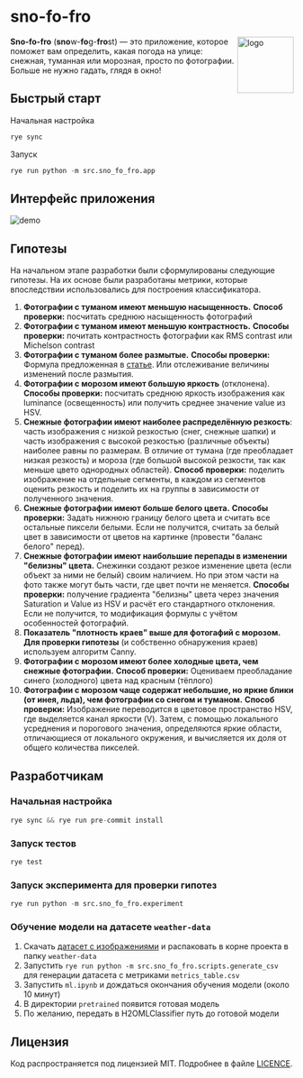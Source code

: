 # sno-fo-fro
<img src=https://github.com/user-attachments/assets/177846f6-5e40-40db-9384-a0e67ac2de2f alt="logo" width="100" align="right">

**Sno-fo-fro** (**sno**w-**fo**g-**fro**st) — это приложение, которое поможет вам определить, какая погода на улице: снежная, туманная или морозная, просто по фотографии. Больше не нужно гадать, глядя в окно!

## Быстрый старт

Начальная настройка
```python
rye sync
```

Запуск
```python
rye run python -m src.sno_fo_fro.app
```

## Интерфейс приложения
![demo](https://github.com/user-attachments/assets/ee7843fa-5ee5-4570-af4d-8eddada99339)


## Гипотезы

На начальном этапе разработки были сформулированы следующие гипотезы. На их основе были разработаны метрики, которые впоследствии использовались для построения классификатора.

1. **Фотографии с туманом имеют меньшую насыщенность.**  **Способ проверки:** посчитать среднюю насыщенность фотографий
2. **Фотографии с туманом имеют меньшую контрастность.** **Способы проверки:** почитать контрастность фотографии как RMS contrast или Michelson contrast
3. **Фотографии с туманом более размытые.** **Способы проверки:** Формула предложенная в [статье](https://pyimagesearch.com/2015/09/07/blur-detection-with-opencv/). Или отслеживание величины изменений после размытия.
4. **Фотографии с морозом имеют большую яркость** (отклонена). **Способы проверки:**  посчитать среднюю яркость изображения как luminance (освещенность) или получить среднее значение value из HSV.
5. **Снежные фотографии имеют наиболее распределённую резкость**: часть изображения с низкой резкостью (снег, снежные шапки) и часть изображения с высокой резкостью (различные объекты) наиболее равны по размерам. В отличие от тумана (где преобладает низкая резкость) и мороза (где большой высокой резкости, так как меньше цвето однородных областей). **Способ проверки:** поделить изображение на отдельные сегменты, в каждом из сегментов оценить резкость и поделить их на группы в зависимости от полученного значения.
6. **Снежные фотографии имеют больше белого цвета.** **Способы проверки:** Задать нижнюю границу белого цвета и считать все остальные пиксели белыми. Если не получится, считать за белый цвет в зависимости от цветов на картинке (провести "баланс белого" перед).
7.  **Снежные фотографии имеют наибольшие перепады в изменении "белизны" цвета.** Снежинки создают резкое изменение цвета (если объект за ними не белый) своим наличием. Но при этом части на фото также могут быть части, где цвет почти не меняется. **Способы проверки:** получение градиента "белизны" цвета через значения Saturation и Value из HSV и расчёт его стандартного отклонения. Если не получится, то модификация формулы с учётом особенностей фотографий.
8. **Показатель "плотность краев" выше для фотогафий с морозом.** **Для проверки гипотезы** (и собственно обнаружения краев) используем алгоритм Сanny.
9. **Фотографии с морозом имеют более холодные цвета, чем снежные фотографии.** **Способ проверки:** Оцениваем преобладание синего (холодного) цвета над красным (тёплого)
10. **Фотографии с морозом чаще содержат небольшие, но яркие блики (от инея, льда), чем фотографии со снегом и туманом.** **Способ проверки:** Изображение переводится в цветовое пространство HSV, где выделяется канал яркости (V). Затем, с помощью локального усреднения и порогового значения, определяются яркие области, отличающиеся от локального окружения, и вычисляется их доля от общего количества пикселей.

## Разработчикам

### Начальная настройка
```python
rye sync && rye run pre-commit install
```

### Запуск тестов
```python
rye test
```

### Запуск эксперимента для проверки гипотез

```python
rye run python -m src.sno_fo_fro.experiment
```

### Обучение модели на датасете `weather-data`

1. Скачать [датасет с изображениями](https://drive.usercontent.google.com/download?id=1DgfRxGJRhEGTGR7H1HbuifFz0TUlbBaG&export=download) и распаковать в корне проекта в папку `weather-data`
2. Запустить `rye run python -m src.sno_fo_fro.scripts.generate_csv` для генерации датасета с метриками `metrics_table.csv`
3. Запустить `ml.ipynb` и дождаться окончания обучения модели (около 10 минут)
4. В директории `pretrained` появится готовая модель
5. По желанию, передать в H2OMLClassifier путь до готовой модели

## Лицензия

Код распространяется под лицензией MIT. Подробнее в файле [LICENCE](LICENCE).

